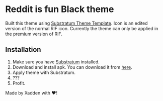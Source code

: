# Reddit is fun Black theme

Built this theme using [Substratum Theme Template](https://github.com/substratum/template).
Icon is an edited version of the normal RIF icon.
Currently the theme can only be applied in the premium version of RIF.

## Installation
1. Make sure you have [Substratum](https://play.google.com/store/apps/details?id=projekt.substratum&hl=en) installed.
2. Download and install apk. You can download it from [here](https://github.com/xadden/rif-black/releases).
3. Apply theme with Substratum.
4. ???
5. Profit.


Made by Xadden with ❤!
